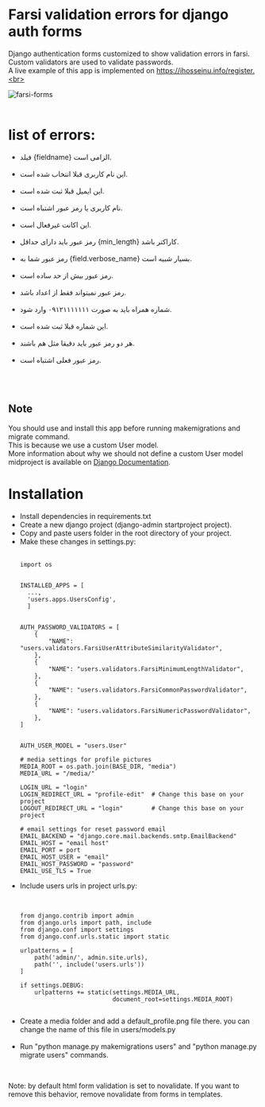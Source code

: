 # Farsi validation errors for django auth forms

Django authentication forms customized to show validation errors in farsi.<br>
Custom validators are used to validate passwords.<br>
A live example of this app is implemented on https://ihosseinu.info/register.<br><br>

![farsi-forms](https://user-images.githubusercontent.com/86075967/150630151-dd85e501-510b-4b7b-85d1-c8f768dacd97.png)
<br><br>

# list of errors:
<ul>
  <li>فیلد {fieldname} الزامی است.</li><br>
  <li>این نام کاربری قبلا انتخاب شده است.</li><br>
  <li>این ایمیل قبلا ثبت شده است.</li><br>
  <li>نام کاربری یا رمز عبور اشتباه است.</li><br>
  <li>این اکانت غیرفعال است.</li><br>
  <li>رمز عبور باید دارای حداقل {min_length} کاراکتر باشد.</li><br>
  <li>رمز عبور شما به {field.verbose_name} بسیار شبیه است.</li><br>
  <li>رمز عبور بیش از حد ساده است.</li><br>
  <li>رمز عبور نمیتواند فقط از اعداد باشد.</li><br>
  <li>شماره همراه باید به صورت ۰۹۱۲۱۱۱۱۱۱۱ وارد شود.</li><br>
  <li>این شماره قبلا ثبت شده است.</li><br>
  <li>هر دو رمز عبور باید دقیقا مثل هم باشند.</li><br>
  <li>رمز عبور فعلی اشتباه است.</li><br>
</ul><br>

## Note
You should use and install this app before running makemigrations and migrate command.<br>
This is because we use a custom User model.<br>
More information about why we should not define a custom User model midproject is available on <a href="https://docs.djangoproject.com/en/4.0/topics/auth/customizing/#changing-to-a-custom-user-model-mid-project">Django Documentation</a>.


# Installation<br>
<ul>
<li>Install dependencies in requirements.txt</li>
<li>Create a new django project (django-admin startproject project).</li>
<li>Copy and paste users folder in the root directory of your project.</li>
<li>Make these changes in settings.py:</li><br>


```
import os
  
  
INSTALLED_APPS = [
  ...,
  'users.apps.UsersConfig',
  ]
  
  
AUTH_PASSWORD_VALIDATORS = [
    {
        "NAME": "users.validators.FarsiUserAttributeSimilarityValidator",
    },
    {
        "NAME": "users.validators.FarsiMinimumLengthValidator",
    },
    {
        "NAME": "users.validators.FarsiCommonPasswordValidator",
    },
    {
        "NAME": "users.validators.FarsiNumericPasswordValidator",
    },
]


AUTH_USER_MODEL = "users.User"
  
# media settings for profile pictures
MEDIA_ROOT = os.path.join(BASE_DIR, "media")
MEDIA_URL = "/media/"
  
LOGIN_URL = "login"
LOGIN_REDIRECT_URL = "profile-edit"  # Change this base on your project
LOGOUT_REDIRECT_URL = "login"        # Change this base on your project

# email settings for reset password email
EMAIL_BACKEND = "django.core.mail.backends.smtp.EmailBackend"
EMAIL_HOST = "email host"
EMAIL_PORT = port
EMAIL_HOST_USER = "email"
EMAIL_HOST_PASSWORD = "password"
EMAIL_USE_TLS = True
```
  
<li>Include users urls in project urls.py:</li><br>

```
  
from django.contrib import admin
from django.urls import path, include
from django.conf import settings
from django.conf.urls.static import static

urlpatterns = [
    path('admin/', admin.site.urls),
    path('', include('users.urls'))
]

if settings.DEBUG:
    urlpatterns += static(settings.MEDIA_URL,
                          document_root=settings.MEDIA_ROOT)
  
```
  
<li>Create a media folder and add a default_profile.png file there. you can change the name of this file in users/models.py</li><br>
<li>Run "python manage.py makemigrations users" and "python manage.py migrate users" commands.</li></ul>

<br>

Note: by default html form validation is set to novalidate. If you want to remove this behavior, remove novalidate from forms in templates.
